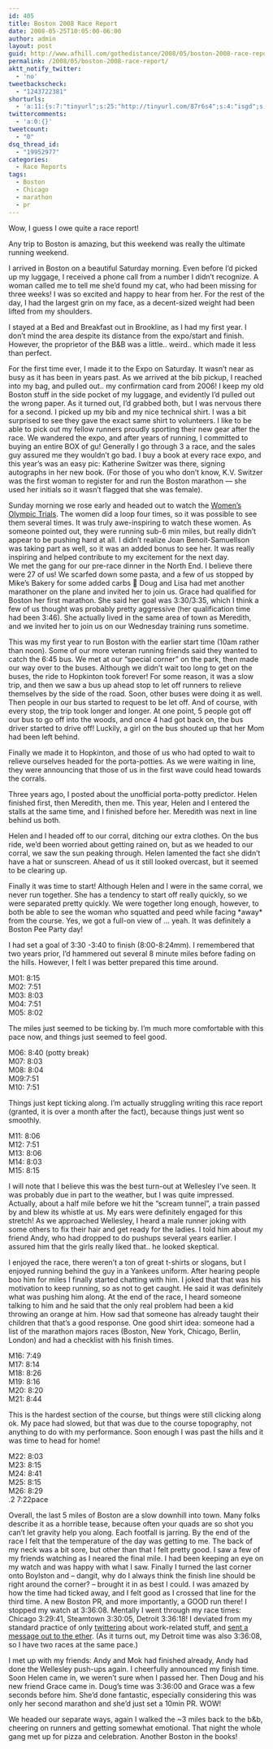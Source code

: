 ```yaml
---
id: 405
title: Boston 2008 Race Report
date: 2008-05-25T10:05:00-06:00
author: admin
layout: post
guid: http://www.afhill.com/gothedistance/2008/05/boston-2008-race-report/
permalink: /2008/05/boston-2008-race-report/
aktt_notify_twitter:
  - 'no'
tweetbackscheck:
  - "1243722381"
shorturls:
  - 'a:11:{s:7:"tinyurl";s:25:"http://tinyurl.com/87r6s4";s:4:"isgd";s:17:"http://is.gd/fgeE";s:5:"bitly";s:18:"http://bit.ly/uWhx";s:5:"snipr";s:22:"http://snipr.com/9ru0e";s:5:"snurl";s:22:"http://snurl.com/9ru0e";s:7:"snipurl";s:24:"http://snipurl.com/9ru0e";s:4:"trim";s:17:"http://tr.im/43lv";s:5:"adjix";s:207:"(10 Jan 2008 temporary restriction: API requires valid partnerID or partnerEmail key in request. Contact us if this affects you.) Invalid Adjix request. API documentation @ http://web.adjix.com/AdjixAPI.html";s:4:"advu";s:203:"(10 Jan 2008 temporary restriction: API requires valid partnerID or partnerEmail key in request. Contact us if this affects you.) Invalid Adjix request. API documentation @ http://web.ad.vu/AdjixAPI.html";s:4:"zima";s:19:"http://zi.ma/2df9f7";s:9:"permalink";s:68:"http://www.afhill.com/gothedistance/2008/05/boston-2008-race-report/";}'
twittercomments:
  - 'a:0:{}'
tweetcount:
  - "0"
dsq_thread_id:
  - "19952977"
categories:
  - Race Reports
tags:
  - Boston
  - Chicago
  - marathon
  - pr
---
```

Wow, I guess I owe quite a race report!

Any trip to Boston is amazing, but this weekend was really the ultimate running weekend.

I arrived in Boston on a beautiful Saturday morning. Even before I&#8217;d picked up my luggage, I received a phone call from a number I didn&#8217;t recognize. A woman called me to tell me she&#8217;d found my cat, who had been missing for three weeks! I was so excited and happy to hear from her. For the rest of the day, I had the largest grin on my face, as a decent-sized weight had been lifted from my shoulders. 

I stayed at a Bed and Breakfast out in Brookline, as I had my first year. I don&#8217;t mind the area despite its distance from the expo/start and finish. However, the proprietor of the B&B was a little.. weird.. which made it less than perfect. 

For the first time ever, I made it to the Expo on Saturday. It wasn&#8217;t near as busy as it has been in years past. As we arrived at the bib pickup, I reached into my bag, and pulled out.. my confirmation card from 2006! I keep my old Boston stuff in the side pocket of my luggage, and evidently I&#8217;d pulled out the wrong paper. As it turned out, I&#8217;d grabbed both, but I was nervous there for a second. I picked up my bib and my nice technical shirt. I was a bit surprised to see they gave the exact same shirt to volunteers. I like to be able to pick out my fellow runners proudly sporting their new gear after the race. We wandered the expo, and after years of running, I committed to buying an entire BOX of gu! Generally I go through 3 a race, and the sales guy assured me they wouldn&#8217;t go bad. I buy a book at every race expo, and this year&#8217;s was an easy pic: Katherine Switzer was there, signing autographs in her new book. (For those of you who don&#8217;t know, K.V. Switzer was the first woman to register for and run the Boston marathon &#8212; she used her initials so it wasn&#8217;t flagged that she was female).

Sunday morning we rose early and headed out to watch the [Women&#8217;s Olympic Trials](http://bostontrials2008.com/). The women did a loop four times, so it was possible to see them several times. It was truly awe-inspiring to watch these women. As someone pointed out, they were running sub-6 min miles, but really didn&#8217;t appear to be pushing hard at all. I didn&#8217;t realize Joan Benoit-Samuellson was taking part as well, so it was an added bonus to see her. It was really inspiring and helped contribute to my excitement for the next day.  
We met the gang for our pre-race dinner in the North End. I believe there were 27 of us! We scarfed down some pasta, and a few of us stopped by Mike&#8217;s Bakery for some added carbs 🙂 Doug and Lisa had met another marathoner on the plane and invited her to join us. Grace had qualified for Boston her first marathon. She said her goal was 3:30/3:35, which I think a few of us thought was probably pretty aggressive (her qualification time had been 3:46). She actually lived in the same area of town as Meredith, and we invited her to join us on our Wednesday training runs sometime.

This was my first year to run Boston with the earlier start time (10am rather than noon). Some of our more veteran running friends said they wanted to catch the 6:45 bus. We met at our &#8220;special corner&#8221; on the park, then made our way over to the buses. Although we didn&#8217;t wait too long to get on the buses, the ride to Hopkinton took forever! For some reason, it was a slow trip, and then we saw a bus up ahead stop to let off runners to relieve themselves by the side of the road. Soon, other buses were doing it as well. Then people in our bus started to request to be let off. And of course, with every stop, the trip took longer and longer. At one point, 5 people got off our bus to go off into the woods, and once 4 had got back on, the bus driver started to drive off! Luckily, a girl on the bus shouted up that her Mom had been left behind. 

Finally we made it to Hopkinton, and those of us who had opted to wait to relieve ourselves headed for the porta-potties. As we were waiting in line, they were announcing that those of us in the first wave could head towards the corrals. 

Three years ago, I posted about the unofficial porta-potty predictor. Helen finished first, then Meredith, then me. This year, Helen and I entered the stalls at the same time, and I finished before her. Meredith was next in line behind us both. 

Helen and I headed off to our corral, ditching our extra clothes. On the bus ride, we&#8217;d been worried about getting rained on, but as we headed to our corral, we saw the sun peaking through. Helen lamented the fact she didn&#8217;t have a hat or sunscreen. Ahead of us it still looked overcast, but it seemed to be clearing up. 

Finally it was time to start! Although Helen and I were in the same corral, we never run together. She has a tendency to start off really quickly, so we were separated pretty quickly. We were together long enough, however, to both be able to see the woman who squatted and peed while facing \*away\* from the course. Yes, we got a full-on view of &#8230; yeah. It was definitely a Boston Pee Party day!

I had set a goal of 3:30 -3:40 to finish (8:00-8:24mm). I remembered that two years prior, I&#8217;d hammered out several 8 minute miles before fading on the hills. However, I felt I was better prepared this time around. 

M01: 8:15  
M02: 7:51  
M03: 8:03  
M04: 7:51  
M05: 8:02

The miles just seemed to be ticking by. I&#8217;m much more comfortable with this pace now, and things just seemed to feel good. 

M06: 8:40 (potty break)  
M07: 8:03  
M08: 8:04  
M09:7:51  
M10: 7:51

Things just kept ticking along. I&#8217;m actually struggling writing this race report (granted, it is over a month after the fact), because things just went so smoothly.

M11: 8:06  
M12: 7:51  
M13: 8:06  
M14: 8:03  
M15: 8:15

I will note that I believe this was the best turn-out at Wellesley I&#8217;ve seen. It was probably due in part to the weather, but I was quite impressed. Actually, about a half mile before we hit the &#8220;scream tunnel&#8221;, a train passed by and blew its whistle at us. My ears were definitely engaged for this stretch! As we approached Wellesley, I heard a male runner joking with some others to fix their hair and get ready for the ladies. I told him about my friend Andy, who had dropped to do pushups several years earlier. I assured him that the girls really liked that.. he looked skeptical.

I enjoyed the race, there weren&#8217;t a ton of great t-shirts or slogans, but I enjoyed running behind the guy in a Yankees uniform. After hearing people boo him for miles I finally started chatting with him. I joked that that was his motivation to keep running, so as not to get caught. He said it was definitely what was pushing him along. At the end of the race, I heard someone talking to him and he said that the only real problem had been a kid throwing an orange at him. How sad that someone has already taught their children that that&#8217;s a good response. One good shirt idea: someone had a list of the marathon majors races (Boston, New York, Chicago, Berlin, London) and had a checklist with his finish times. 

M16: 7:49  
M17: 8:14  
M18: 8:26  
M19: 8:16  
M20: 8:20  
M21: 8:44

This is the hardest section of the course, but things were still clicking along ok. My pace had slowed, but that was due to the course topography, not anything to do with my performance. Soon enough I was past the hills and it was time to head for home!

M22: 8:03  
M23: 8:15  
M24: 8:41  
M25: 8:15  
M26: 8:29  
.2 7:22pace

Overall, the last 5 miles of Boston are a slow downhill into town. Many folks describe it as a horrible tease, because often your quads are so shot you can&#8217;t let gravity help you along. Each footfall is jarring. By the end of the race I felt that the temperature of the day was getting to me. The back of my neck was a bit sore, but other than that I felt pretty good. I saw a few of my friends watching as I neared the final mile. I had been keeping an eye on my watch and was happy with what I saw. Finally I turned the last corner onto Boylston and &#8211; dangit, why do I always think the finish line should be right around the corner? &#8211; brought it in as best I could. I was amazed by how the time had ticked away, and I felt good as I crossed that line for the third time. A new Boston PR, and more importantly, a GOOD run there! I stopped my watch at 3:36:08. Mentally I went through my race times: Chicago 3:29:41, Steamtown 3:30:05, Detroit 3:36:18! I deviated from my standard practice of only [twittering](http://www.twitter.com/afhill) about work-related stuff, and [sent a message out to the ether](http://twitter.com/afhill/statuses/793767259). (As it turns out, my Detroit time was also 3:36:08, so I have two races at the same pace.)

I met up with my friends: Andy and Mok had finished already, Andy had done the Wellesley push-ups again. I cheerfully announced my finish time. Soon Helen came in, we weren&#8217;t sure when I passed her. Then Doug and his new friend Grace came in. Doug&#8217;s time was 3:36:00 and Grace was a few seconds before him. She&#8217;d done fantastic, especially considering this was only her second marathon and she&#8217;d just set a 10min PR. WOW! 

We headed our separate ways, again I walked the ~3 miles back to the b&b, cheering on runners and getting somewhat emotional. That night the whole gang met up for pizza and celebration. Another Boston in the books!